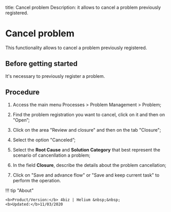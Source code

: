 title: Cancel problem
Description: it allows to cancel a problem previously registered.
# Cancel problem

This functionality allows to cancel a problem previously registered.

Before getting started
----------------

It's necessary to previously register a problem.

Procedure 
-------------

1.  Access the main menu Processes \> Problem
    Management \> Problem;

2.  Find the problem registration you want to cancel, click on it and then on
    "Open”;

3.  Click on the area "Review and closure" and then on the tab "Closure";

4.  Select the option "Canceled”;

5.  Select the **Root Cause** and **Solution Category** that best represent
    the scenario of cancenllation a problem;

6.  In the field **Closure**, describe the details about the problem cancellation;

7.  Click on "Save and advance flow" or "Save and keep current task" to perform the
    operation.

!!! tip "About"

    <b>Product/Version:</b> 4biz | Helium &nbsp;&nbsp;
    <b>Updated:</b>11/03/2020

